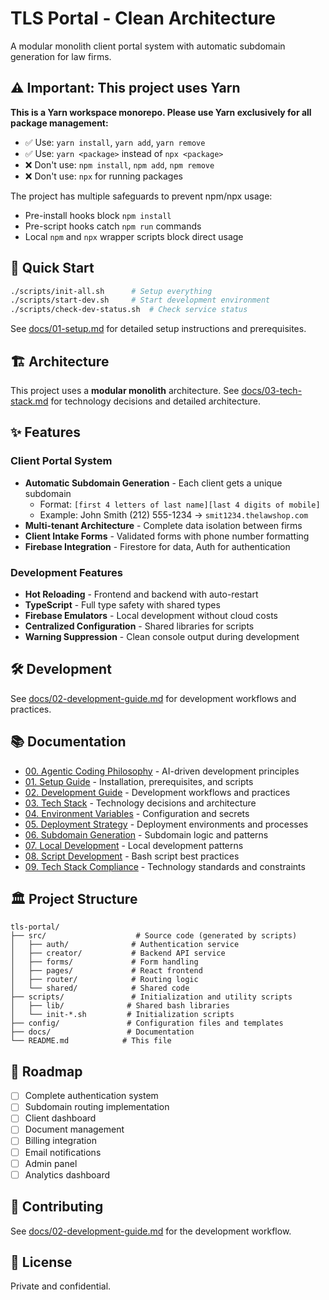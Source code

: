 # TLS Portal - Clean Architecture

A modular monolith client portal system with automatic subdomain generation for law firms.

## ⚠️ Important: This project uses Yarn

**This is a Yarn workspace monorepo. Please use Yarn exclusively for all package management:**
- ✅ Use: `yarn install`, `yarn add`, `yarn remove`
- ✅ Use: `yarn <package>` instead of `npx <package>`
- ❌ Don't use: `npm install`, `npm add`, `npm remove`
- ❌ Don't use: `npx` for running packages

The project has multiple safeguards to prevent npm/npx usage:
- Pre-install hooks block `npm install`
- Pre-script hooks catch `npm run` commands  
- Local `npm` and `npx` wrapper scripts block direct usage

## 🚀 Quick Start

```bash
./scripts/init-all.sh      # Setup everything
./scripts/start-dev.sh     # Start development environment
./scripts/check-dev-status.sh  # Check service status
```

See [docs/01-setup.md](docs/01-setup.md) for detailed setup instructions and prerequisites.

## 🏗️ Architecture

This project uses a **modular monolith** architecture. See [docs/03-tech-stack.md](docs/03-tech-stack.md) for technology decisions and detailed architecture.

## ✨ Features

### Client Portal System
- **Automatic Subdomain Generation** - Each client gets a unique subdomain
  - Format: `[first 4 letters of last name][last 4 digits of mobile]`
  - Example: John Smith (212) 555-1234 → `smit1234.thelawshop.com`
- **Multi-tenant Architecture** - Complete data isolation between firms
- **Client Intake Forms** - Validated forms with phone number formatting
- **Firebase Integration** - Firestore for data, Auth for authentication

### Development Features
- **Hot Reloading** - Frontend and backend with auto-restart
- **TypeScript** - Full type safety with shared types
- **Firebase Emulators** - Local development without cloud costs
- **Centralized Configuration** - Shared libraries for scripts
- **Warning Suppression** - Clean console output during development

## 🛠️ Development

See [docs/02-development-guide.md](docs/02-development-guide.md) for development workflows and practices.

## 📚 Documentation

- [00. Agentic Coding Philosophy](docs/00-agentic_coding_philosophy.md) - AI-driven development principles
- [01. Setup Guide](docs/01-setup.md) - Installation, prerequisites, and scripts
- [02. Development Guide](docs/02-development-guide.md) - Development workflows and practices
- [03. Tech Stack](docs/03-tech-stack.md) - Technology decisions and architecture
- [04. Environment Variables](docs/04-environment-variables.md) - Configuration and secrets
- [05. Deployment Strategy](docs/05-deployment-strategy.md) - Deployment environments and processes
- [06. Subdomain Generation](docs/06-subdomain-generation-guide.md) - Subdomain logic and patterns
- [07. Local Development](docs/07-local-development-guide.md) - Local development patterns
- [08. Script Development](docs/08-script-development-guide.md) - Bash script best practices
- [09. Tech Stack Compliance](docs/09-tech-stack-compliance.md) - Technology standards and constraints

## 🏛️ Project Structure

```
tls-portal/
├── src/                    # Source code (generated by scripts)
│   ├── auth/              # Authentication service
│   ├── creator/           # Backend API service  
│   ├── forms/             # Form handling
│   ├── pages/             # React frontend
│   ├── router/            # Routing logic
│   └── shared/            # Shared code
├── scripts/               # Initialization and utility scripts
│   ├── lib/              # Shared bash libraries
│   └── init-*.sh         # Initialization scripts
├── config/               # Configuration files and templates
├── docs/                 # Documentation
└── README.md            # This file
```

## 🚧 Roadmap

- [ ] Complete authentication system
- [ ] Subdomain routing implementation
- [ ] Client dashboard
- [ ] Document management
- [ ] Billing integration
- [ ] Email notifications
- [ ] Admin panel
- [ ] Analytics dashboard

## 🤝 Contributing

See [docs/02-development-guide.md](docs/02-development-guide.md) for the development workflow.

## 📝 License

Private and confidential.